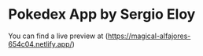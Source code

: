 # Pokedex App by Sergio Eloy

You can find a live preview at (https://magical-alfajores-654c04.netlify.app/)
